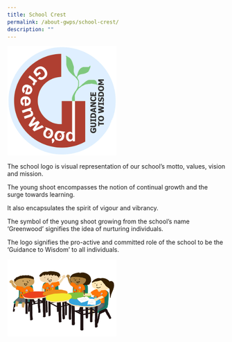 ```yaml
---
title: School Crest
permalink: /about-gwps/school-crest/
description: ""
---
```

<img src="/images/SCHOOL%20CREST/logo2.png" 
     style="width:50%">
	

The school logo is visual representation of our school’s motto, values, vision and mission.

The young shoot encompasses the notion of continual growth and the surge towards learning. 

It also encapsulates the spirit of vigour and vibrancy.  

The symbol of the young shoot growing from the school’s name ‘Greenwood’ signifies the idea of nurturing individuals.  

The logo signifies the pro-active and committed role of the school to be the ‘Guidance to Wisdom’ to all individuals.

<img src="/images/Picture3.png" 
     style="width:50%">